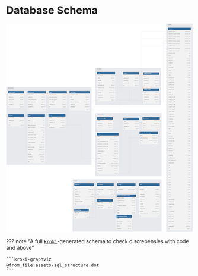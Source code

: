 # Database Schema

![Database Schema](./assets/lwmdb-doc.svg)

??? note "A full [`kroki`](https://kroki.io/)-generated schema to check discrepensies with code and above"

    ```kroki-graphviz
    @from_file:assets/sql_structure.dot
    ```
